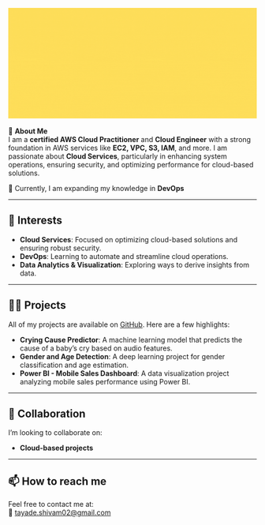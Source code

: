 ![Description of GIF](https://github.com/shivam-tayade/shivam-tayade/blob/main/raw-img/git%20profile%20(1350%20x%20600%20px).gif)

👋 **About Me**  
I am a **certified AWS Cloud Practitioner** and **Cloud Engineer** with a strong foundation in AWS services like **EC2, VPC, S3, IAM**, and more. I am passionate about **Cloud Services**, particularly in enhancing system operations, ensuring security, and optimizing performance for cloud-based solutions.

🌱 Currently, I am expanding my knowledge in **DevOps**

---

## 👀 Interests
- **Cloud Services**: Focused on optimizing cloud-based solutions and ensuring robust security.
- **DevOps**: Learning to automate and streamline cloud operations.
- **Data Analytics & Visualization**: Exploring ways to derive insights from data.

---

## 👨‍💻 Projects

All of my projects are available on [GitHub](https://github.com/shivam-tayade). Here are a few highlights:

- **Crying Cause Predictor**: A machine learning model that predicts the cause of a baby’s cry based on audio features.
- **Gender and Age Detection**: A deep learning project for gender classification and age estimation.
- **Power BI - Mobile Sales Dashboard**: A data visualization project analyzing mobile sales performance using Power BI.

---

## 💞️ Collaboration

I’m looking to collaborate on:
- **Cloud-based projects**

---

## 📫 How to reach me
Feel free to contact me at:  
📧 tayade.shivam02@gmail.com
